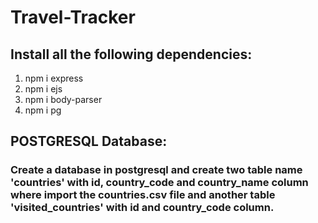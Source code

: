 # Travel-Tracker

## Install all the following dependencies:
   1. npm i express
   2. npm i ejs
   3. npm i body-parser
   4. npm i pg

## POSTGRESQL Database:
   ### Create a database in postgresql and create two table name 'countries' with id, country_code and country_name column where import the countries.csv file and another table 'visited_countries' with id and country_code column.
